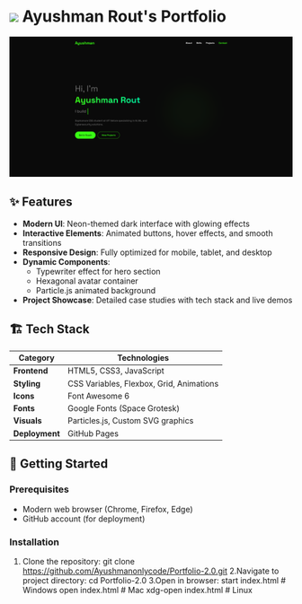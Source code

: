 # <img src="https://raw.githubusercontent.com/Ayushmanonlycode/Portfolio-2.0/main/images/logo-icon.png" width="30"> Ayushman Rout's Portfolio

![Portfolio Preview](https://raw.githubusercontent.com/Ayushmanonlycode/Portfolio-2.0/main/screen.png)

## ✨ Features
- **Modern UI**: Neon-themed dark interface with glowing effects
- **Interactive Elements**: Animated buttons, hover effects, and smooth transitions
- **Responsive Design**: Fully optimized for mobile, tablet, and desktop
- **Dynamic Components**:
  - Typewriter effect for hero section
  - Hexagonal avatar container
  - Particle.js animated background
- **Project Showcase**: Detailed case studies with tech stack and live demos

## 🏗️ Tech Stack
| Category        | Technologies                                                                 |
|-----------------|------------------------------------------------------------------------------|
| **Frontend**    | HTML5, CSS3, JavaScript                                                      |
| **Styling**     | CSS Variables, Flexbox, Grid, Animations                                     |
| **Icons**       | Font Awesome 6                                                               |
| **Fonts**       | Google Fonts (Space Grotesk)                                                 |
| **Visuals**     | Particles.js, Custom SVG graphics                                            |
| **Deployment**  | GitHub Pages                                                                 |

## 🚀 Getting Started

### Prerequisites
- Modern web browser (Chrome, Firefox, Edge)
- GitHub account (for deployment)

### Installation
1. Clone the repository:
   git clone https://github.com/Ayushmanonlycode/Portfolio-2.0.git
2.Navigate to project directory:
   cd Portfolio-2.0
3.Open in browser:
   start index.html  # Windows
   open index.html   # Mac
   xdg-open index.html  # Linux   
